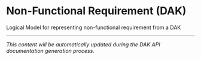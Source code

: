 # Non-Functional Requirement (DAK)

<!-- DAK_API_PLACEHOLDER: StructureDefinition-NonFunctionalRequirement -->

Logical Model for representing non-functional requirement from a DAK

---

*This content will be automatically updated during the DAK API documentation generation process.*
